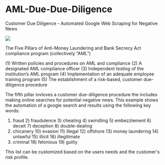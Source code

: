 # AML-Due-Due-Diligence
Customer Due Diligence - Automated Google Web Scraping for Negative News


![](https://images.thinkadvisor.com/contrib/content/uploads/sites/415/2018/05/Money_Laundering_Line_MI616.jpg)

The Five Pillars of Anti-Money Laundering and Bank Secrecy Act compliance program (collectively “AML”) 

(1) Written policies and procedures on AML and compliance
(2) A designated AML compliance officer
(3) Independent testing of the institution’s AML program
(4) Implementation of an adequate employee training program
(5) The establishment of a risk-based, customer due-diligence procedure

The fifth pillar invloves a customer due-diligence procedure the includes making online searches for potential negative news.  This example shows the automation of a google search and results using the following key words:

  1) fraud 2) fraudulence 3) cheating 4) swindling 5) embezzlement 6) deceit 7) deception 8) double-dealing 
  9) chicanery 10) evasion 11) illegal 12) offshore 13) money laundering 14) unlawful 15) illicit 16) illegitimate 
  17) criminal 18) felonious  19) gulity
  
This list can be customized based on the users needs and the customer's risk profile.
